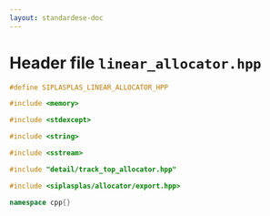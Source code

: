 ```yaml
---
layout: standardese-doc
---
```


# Header file `linear_allocator.hpp`

``` cpp
#define SIPLASPLAS_LINEAR_ALLOCATOR_HPP 

#include <memory>

#include <stdexcept>

#include <string>

#include <sstream>

#include "detail/track_top_allocator.hpp"

#include <siplasplas/allocator/export.hpp>

namespace cpp{}
```
